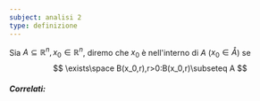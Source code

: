 ```yaml
---
subject: analisi 2
type: definizione
---
```

Sia $A\subseteq\mathbb{R}^n,x_0\in\mathbb{R}^n$, diremo che $x_0$ è nell'interno di $A$ ($x_0\in\mathring{A}$) se
$$
\exists\space B(x_0,r),r>0:B(x_0,r)\subseteq A
$$

##### Correlati: